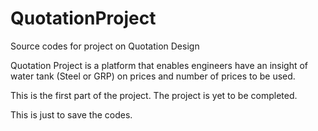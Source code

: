 # QuotationProject
Source codes for project on Quotation Design

Quotation Project is a platform that enables engineers have an insight of water tank (Steel or GRP) on prices and number of prices to be used.

This is the first part of the project. The project is yet to be completed.

This is just to save the codes.

